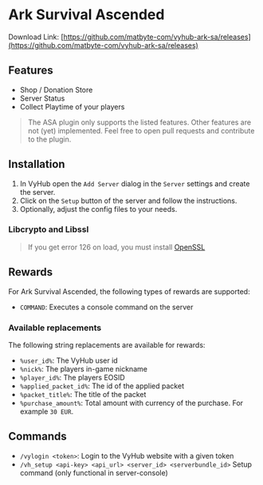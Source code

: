 # Ark Survival Ascended
Download Link:
[https://github.com/matbyte-com/vyhub-ark-sa/releases](https://github.com/matbyte-com/vyhub-ark-sa/releases)

## Features

- Shop / Donation Store
- Server Status
- Collect Playtime of your players

> The ASA plugin only supports the listed features. Other features are not (yet) implemented. Feel free to open pull requests and contribute to the plugin.

## Installation

1. In VyHub open the `Add Server` dialog in the `Server` settings and create the server.
2. Click on the `Setup` button of the server and follow the instructions.
3. Optionally, adjust the config files to your needs.

### Libcrypto and Libssl

> If you get error 126 on load, you must install [OpenSSL](https://slproweb.com/products/Win32OpenSSL.html)

## Rewards
For Ark Survival Ascended, the following types of rewards are supported:

- `COMMAND`: Executes a console command on the server

### Available replacements
The following string replacements are available for rewards:

- `%user_id%`: The VyHub user id
- `%nick%`: The players in-game nickname
- `%player_id%`: The players EOSID
- `%applied_packet_id%`: The id of the applied packet
- `%packet_title%`: The title of the packet
- `%purchase_amount%`: Total amount with currency of the purchase. For example `30 EUR`.

## Commands

- `/vylogin <token>`: Login to the VyHub website with a given token
- `/vh_setup <api-key> <api_url> <server_id> <serverbundle_id>` Setup command (only functional in server-console)

